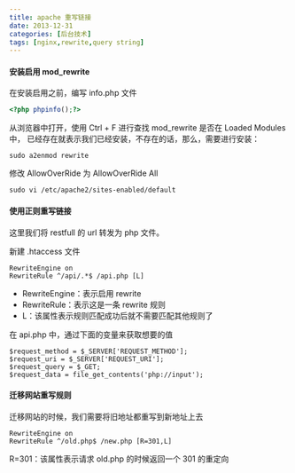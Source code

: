 ```yaml
---
title: apache 重写链接
date: 2013-12-31
categories: [后台技术]
tags: [nginx,rewrite,query string]
---
```


#### 安装启用 mod_rewrite

在安装启用之前，编写 info.php 文件
```php
<?php phpinfo();?>
```

从浏览器中打开，使用 Ctrl + F 进行查找 mod_rewrite 是否在 Loaded Modules 中，
已经存在就表示我们已经安装，不存在的话，那么，需要进行安装：
```
sudo a2enmod rewrite
```

修改 AllowOverRide 为 AllowOverRide All
```
sudo vi /etc/apache2/sites-enabled/default
```

#### 使用正则重写链接

这里我们将 restfull 的 url 转发为 php 文件。

新建 .htaccess 文件
```
RewriteEngine on
RewriteRule ^/api/.*$ /api.php [L]
```

* RewriteEngine：表示启用 rewrite
* RewriteRule：表示这是一条 rewrite 规则
* L：该属性表示规则匹配成功后就不需要匹配其他规则了

在 api.php 中，通过下面的变量来获取想要的值
```
$request_method = $_SERVER['REQUEST_METHOD'];
$request_uri = $_SERVER['REQUEST_URI'];
$request_query = $_GET;
$request_data = file_get_contents('php://input');
```

#### 迁移网站重写规则

迁移网站的时候，我们需要将旧地址都重写到新地址上去
```
RewriteEngine on
RewriteRule ^/old.php$ /new.php [R=301,L]
```
R=301：该属性表示请求 old.php 的时候返回一个 301 的重定向
